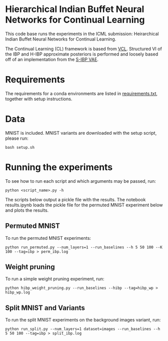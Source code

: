 # Hierarchical Indian Buffet Neural Networks for Continual Learning

This code base runs the experiments in the ICML submission: Heirarchical Indian Buffet Neural Networks for Continual Learning.

The Continual Learning (CL) framework is based from [VCL](https://github.com/nvcuong/variational-continual-learning/tree/master/ddm). 
Structured VI of the IBP and H-IBP approximate posteriors is performed and loosely based off of an implementation from the [S-IBP VAE](https://github.com/rachtsingh/ibp_vae).

# Requirements

The requirements for a conda environments are listed in [requirements.txt](requirements.txt), together with setup instructions.

# Data

MNIST is included. MNIST variants are downloaded with the setup script, please run:
 
`bash setup.sh`

# Running the experiments

To see how to run each script and which arguments may be passed, run:

`python <script_name>.py -h`

The scripts below output a pickle file with the results. The notebook results.ipynb loads the pickle file for the permuted MNIST experiment below and plots the results.

## Permuted MNIST

To run the permuted MNIST experiments:

`python run_permuted.py --num_layers=1 --run_baselines --h 5 50 100 --K 100 --tag=ibp > perm_ibp.log`

## Weight pruning

To run a simple weight pruning experiment, run:

`python hibp_weight_pruning.py --run_baselines --hibp --tag=hibp_wp > hibp_wp.log`

## Split MNIST and Variants

To run the split MNIST experiments on the background images variant, run:

`python run_split.py --num_layers=1 dataset=images --run_baselines --h 5 50 100 --tag=ibp > split_ibp.log`
